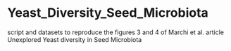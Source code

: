 # Yeast_Diversity_Seed_Microbiota
script and datasets to reproduce the figures 3 and 4 of Marchi et al. article Unexplored Yeast diversity in Seed Microbiota
